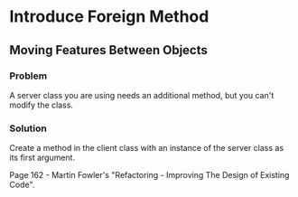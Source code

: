 # Introduce Foreign Method

## Moving Features Between Objects 

### Problem
A server class you are using needs an additional method, but you can't modify the class.

### Solution
Create a method in the client class with an instance of the server class as its first argument.

Page 162 - Martin Fowler's "Refactoring - Improving The Design of Existing Code".